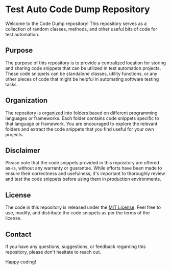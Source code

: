 # Test Auto Code Dump Repository

Welcome to the Code Dump repository! This repository serves as a collection of random classes, methods, and other useful bits of code for test automation.

## Purpose

The purpose of this repository is to provide a centralized location for storing and sharing code snippets that can be utilized in test automation projects. These code snippets can be standalone classes, utility functions, or any other pieces of code that might be helpful in automating software testing tasks.

## Organization

The repository is organized into folders based on different programming languages or frameworks. Each folder contains code snippets specific to that language or framework. You are encouraged to explore the relevant folders and extract the code snippets that you find useful for your own projects.

## Disclaimer

Please note that the code snippets provided in this repository are offered as-is, without any warranty or guarantee. While efforts have been made to ensure their correctness and usefulness, it's important to thoroughly review and test the code snippets before using them in production environments.

## License

The code in this repository is released under the [MIT License](LICENSE). Feel free to use, modify, and distribute the code snippets as per the terms of the license.

## Contact

If you have any questions, suggestions, or feedback regarding this repository, please don't hesitate to reach out.

Happy coding!
